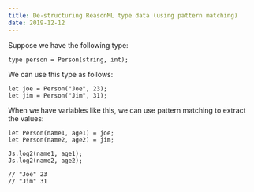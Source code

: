 ```yaml
---
title: De-structuring ReasonML type data (using pattern matching)
date: 2019-12-12
---
```


Suppose we have the following type:

```reasonml
type person = Person(string, int);
```

We can use this type as follows:

```reasonml
let joe = Person("Joe", 23);
let jim = Person("Jim", 31);
```

When we have variables like this, we can use pattern matching to extract the values:

```reasonml
let Person(name1, age1) = joe;
let Person(name2, age2) = jim;

Js.log2(name1, age1);
Js.log2(name2, age2);

// "Joe" 23
// "Jim" 31
```

